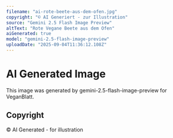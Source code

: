 ```yaml
---
filename: "ai-rote-beete-aus-dem-ofen.jpg"
copyright: "© AI Generiert - zur Illustration"
source: "Gemini 2.5 Flash Image Preview"
altText: "Rote Vegane Beete aus dem Ofen"
aiGenerated: true
model: "gemini-2.5-flash-image-preview"
uploadDate: "2025-09-04T11:36:12.108Z"
---
```


# AI Generated Image

This image was generated by gemini-2.5-flash-image-preview for VeganBlatt.

## Copyright
© AI Generated - for illustration
